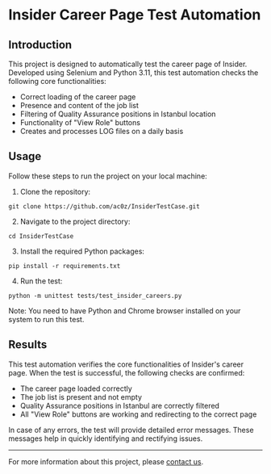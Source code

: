 # Insider Career Page Test Automation

## Introduction

This project is designed to automatically test the career page of Insider. Developed using Selenium and Python 3.11, this test automation checks the following core functionalities:

- Correct loading of the career page
- Presence and content of the job list
- Filtering of Quality Assurance positions in Istanbul location
- Functionality of "View Role" buttons
- Creates and processes LOG files on a daily basis

## Usage

Follow these steps to run the project on your local machine:

1. Clone the repository:
```
git clone https://github.com/ac0z/InsiderTestCase.git
```
2. Navigate to the project directory:

```
cd InsiderTestCase
```
3. Install the required Python packages:
```
pip install -r requirements.txt
```

4. Run the test:
```
python -m unittest tests/test_insider_careers.py
```

Note: You need to have Python and Chrome browser installed on your system to run this test.

## Results

This test automation verifies the core functionalities of Insider's career page. When the test is successful, the following checks are confirmed:

- The career page loaded correctly
- The job list is present and not empty
- Quality Assurance positions in Istanbul are correctly filtered
- All "View Role" buttons are working and redirecting to the correct page

In case of any errors, the test will provide detailed error messages. These messages help in quickly identifying and rectifying issues.

---

For more information about this project, please [contact us](mailto:alicemozkara@gmail.com).
